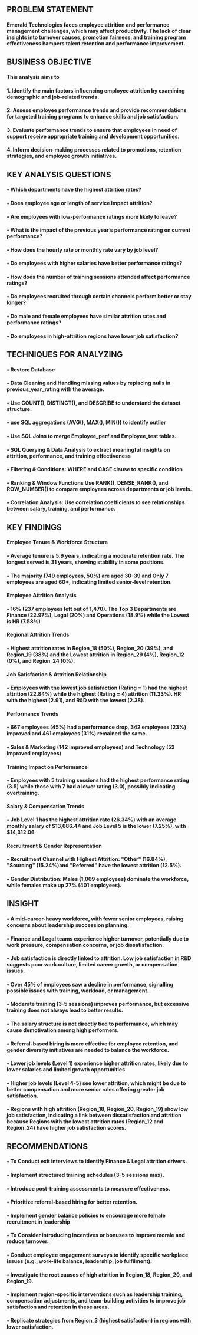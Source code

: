 ## PROBLEM STATEMENT

#### Emerald Technologies faces employee attrition and performance management challenges, which may affect productivity. The lack of clear insights into turnover causes, promotion fairness, and training program effectiveness hampers talent retention and performance improvement.

## BUSINESS OBJECTIVE
#### This analysis aims to
#### 1.	Identify the main factors influencing employee attrition by examining demographic and job-related trends.
#### 2.	Assess employee performance trends and provide recommendations for targeted training programs to enhance skills and job satisfaction.
#### 3.	Evaluate performance trends to ensure that employees in need of support receive appropriate training and development opportunities.
#### 4.	Inform decision-making processes related to promotions, retention strategies, and employee growth initiatives.

## KEY ANALYSIS QUESTIONS 
#### •	Which departments have the highest attrition rates?
#### •	Does employee age or length of service impact attrition?
#### •	Are employees with low-performance ratings more likely to leave?
#### •	What is the impact of the previous year’s performance rating on current performance?
#### •	How does the hourly rate or monthly rate vary by job level?
#### •	Do employees with higher salaries have better performance ratings?
#### •	How does the number of training sessions attended affect performance ratings?
#### •	Do employees recruited through certain channels perform better or stay longer?
#### •	Do male and female employees have similar attrition rates and performance ratings?
#### •	Do employees in high-attrition regions have lower job satisfaction?

## TECHNIQUES FOR ANALYZING 
#### •	Restore Database
#### •	Data Cleaning and Handling missing values by replacing nulls in previous_year_rating with the average.
#### •	Use COUNT(), DISTINCT(), and DESCRIBE to understand the dataset structure.
#### •	use SQL aggregations (AVG(), MAX(), MIN()) to identify outlier
#### •	Use SQL Joins to merge Employee_perf and Employee_test tables.
#### •	 SQL Querying & Data Analysis to extract meaningful insights on attrition, performance, and training effectiveness
#### •	Filtering & Conditions: WHERE and CASE clause to specific condition
#### •	 Ranking & Window Functions Use RANK(), DENSE_RANK(), and ROW_NUMBER() to compare employees across departments or job levels.
#### •	Correlation Analysis: Use correlation coefficients to see relationships between salary, training, and performance.

##  KEY FINDINGS
#### Employee Tenure & Workforce Structure
#### •	Average tenure is 5.9 years, indicating a moderate retention rate. The longest served is 31 years, showing stability in some positions.
#### •	The majority (749 employees, 50%) are aged 30-39 and Only 7 employees are aged 60+, indicating limited senior-level retention. 
#### Employee Attrition Analysis
#### •	16% (237 employees left out of 1,470). The Top 3 Departments are Finance (22.97%), Legal (20%) and Operations (18.9%) while the Lowest is HR (7.58%) 
#### Regional Attrition Trends
#### •	Highest attrition rates in Region_18 (50%), Region_20 (39%), and Region_19 (38%) and the Lowest attrition in Region_29 (4%), Region_12 (0%), and Region_24 (0%). 
#### Job Satisfaction & Attrition Relationship
#### •	Employees with the lowest job satisfaction (Rating = 1) had the highest attrition (22.84%) while the highest (Rating = 4) attrition (11.33%). HR with the highest (2.91), and R&D with the lowest (2.38).
#### Performance Trends
#### •	667 employees (45%) had a performance drop, 342 employees (23%) improved and 461 employees (31%) remained the same.
#### •	Sales & Marketing (142 improved employees) and Technology (52 improved employees)
#### Training Impact on Performance
#### •	Employees with 5 training sessions had the highest performance rating (3.5) while those with 7 had a lower rating (3.0), possibly indicating overtraining.
#### Salary & Compensation Trends
#### •	Job Level 1 has the highest attrition rate (26.34%) with an average monthly salary of $13,686.44 and Job Level 5 is the lower (7.25%), with $14,312.06
#### Recruitment & Gender Representation
#### •	Recruitment Channel with Highest Attrition: "Other" (16.84%), "Sourcing" (15.24%)and "Referred" have the lowest attrition (12.5%).
#### •	Gender Distribution: Males (1,069 employees) dominate the workforce, while females make up 27% (401 employees).

## INSIGHT
#### •	A mid-career-heavy workforce, with fewer senior employees, raising concerns about leadership succession planning.
#### •	Finance and Legal teams experience higher turnover, potentially due to work pressure, compensation concerns, or job dissatisfaction.
#### •	Job satisfaction is directly linked to attrition. Low job satisfaction in R&D suggests poor work culture, limited career growth, or compensation issues.
#### •	Over 45% of employees saw a decline in performance, signalling possible issues with training, workload, or management.
#### •	Moderate training (3-5 sessions) improves performance, but excessive training does not always lead to better results.
#### •	The salary structure is not directly tied to performance, which may cause demotivation among high performers.
#### •	 Referral-based hiring is more effective for employee retention, and gender diversity initiatives are needed to balance the workforce.
#### •	Lower job levels (Level 1) experience higher attrition rates, likely due to lower salaries and limited growth opportunities.
#### •	Higher job levels (Level 4-5) see lower attrition, which might be due to better compensation and more senior roles offering greater job satisfaction.
#### •	Regions with high attrition (Region_18, Region_20, Region_19) show low job satisfaction, indicating a link between dissatisfaction and attrition because Regions with the lowest attrition rates (Region_12 and Region_24) have higher job satisfaction scores.

##  RECOMMENDATIONS
#### •	To Conduct exit interviews to identify Finance & Legal attrition drivers.
#### •	Implement structured training schedules (3-5 sessions max).
#### •	Introduce post-training assessments to measure effectiveness.
#### •	Prioritize referral-based hiring for better retention.
#### •	Implement gender balance policies to encourage more female recruitment in leadership 
#### •	To Consider introducing incentives or bonuses to improve morale and reduce turnover.
#### •	Conduct employee engagement surveys to identify specific workplace issues (e.g., work-life balance, leadership, job fulfilment).
#### •	Investigate the root causes of high attrition in Region_18, Region_20, and Region_19.
#### •	Implement region-specific interventions such as leadership training, compensation adjustments, and team-building activities to improve job satisfaction and retention in these areas.
#### •	Replicate strategies from Region_3 (highest satisfaction) in regions with lower satisfaction.



